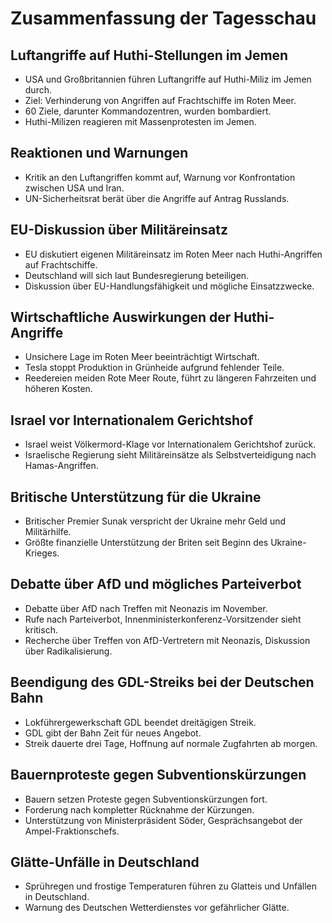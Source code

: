 # Zusammenfassung der Tagesschau

## Luftangriffe auf Huthi-Stellungen im Jemen
- USA und Großbritannien führen Luftangriffe auf Huthi-Miliz im Jemen durch.
- Ziel: Verhinderung von Angriffen auf Frachtschiffe im Roten Meer.
- 60 Ziele, darunter Kommandozentren, wurden bombardiert.
- Huthi-Milizen reagieren mit Massenprotesten im Jemen.

## Reaktionen und Warnungen
- Kritik an den Luftangriffen kommt auf, Warnung vor Konfrontation zwischen USA und Iran.
- UN-Sicherheitsrat berät über die Angriffe auf Antrag Russlands.

## EU-Diskussion über Militäreinsatz
- EU diskutiert eigenen Militäreinsatz im Roten Meer nach Huthi-Angriffen auf Frachtschiffe.
- Deutschland will sich laut Bundesregierung beteiligen.
- Diskussion über EU-Handlungsfähigkeit und mögliche Einsatzzwecke.

## Wirtschaftliche Auswirkungen der Huthi-Angriffe
- Unsichere Lage im Roten Meer beeinträchtigt Wirtschaft.
- Tesla stoppt Produktion in Grünheide aufgrund fehlender Teile.
- Reedereien meiden Rote Meer Route, führt zu längeren Fahrzeiten und höheren Kosten.

## Israel vor Internationalem Gerichtshof
- Israel weist Völkermord-Klage vor Internationalem Gerichtshof zurück.
- Israelische Regierung sieht Militäreinsätze als Selbstverteidigung nach Hamas-Angriffen.

## Britische Unterstützung für die Ukraine
- Britischer Premier Sunak verspricht der Ukraine mehr Geld und Militärhilfe.
- Größte finanzielle Unterstützung der Briten seit Beginn des Ukraine-Krieges.

## Debatte über AfD und mögliches Parteiverbot
- Debatte über AfD nach Treffen mit Neonazis im November.
- Rufe nach Parteiverbot, Innenministerkonferenz-Vorsitzender sieht kritisch.
- Recherche über Treffen von AfD-Vertretern mit Neonazis, Diskussion über Radikalisierung.

## Beendigung des GDL-Streiks bei der Deutschen Bahn
- Lokführergewerkschaft GDL beendet dreitägigen Streik.
- GDL gibt der Bahn Zeit für neues Angebot.
- Streik dauerte drei Tage, Hoffnung auf normale Zugfahrten ab morgen.

## Bauernproteste gegen Subventionskürzungen
- Bauern setzen Proteste gegen Subventionskürzungen fort.
- Forderung nach kompletter Rücknahme der Kürzungen.
- Unterstützung von Ministerpräsident Söder, Gesprächsangebot der Ampel-Fraktionschefs.

## Glätte-Unfälle in Deutschland
- Sprühregen und frostige Temperaturen führen zu Glatteis und Unfällen in Deutschland.
- Warnung des Deutschen Wetterdienstes vor gefährlicher Glätte.
